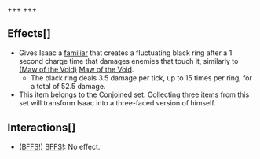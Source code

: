 +++
+++

Effects[]
---------


* Gives Isaac a [familiar](/wiki/Familiar "Familiar") that creates a fluctuating black ring after a 1 second charge time that damages enemies that touch it, similarly to [(Maw of the Void)](/wiki/Maw_of_the_Void "Maw of the Void") [Maw of the Void](/wiki/Maw_of_the_Void "Maw of the Void").
	+ The black ring deals 3.5 damage per tick, up to 15 times per ring, for a total of 52.5 damage.
* This item belongs to the [Conjoined](/wiki/Conjoined "Conjoined") set. Collecting three items from this set will transform Isaac into a three-faced version of himself.


Interactions[]
--------------


* [(BFFS!)](/wiki/BFFS! "BFFS!") [BFFS!](/wiki/BFFS! "BFFS!"): No effect.


